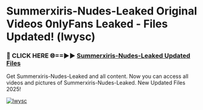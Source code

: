 # Summerxiris-Nudes-Leaked Original Videos 0nlyFans Leaked - Files Updated! (lwysc)

<h3>🔴 CLICK HERE 🌐==►► <a href="https://tinyurl.com/4mcuefdz" rel="nofollow">Summerxiris-Nudes-Leaked Updated Files</a></h3>

Get Summerxiris-Nudes-Leaked and all content. Now you can access all videos and pictures of Summerxiris-Nudes-Leaked. New Updated Files 2025!

[![lwysc](https://i.imgur.com/StAQSOY.gif)](https://tinyurl.com/4mcuefdz)
